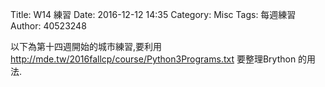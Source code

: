 Title: W14 練習
Date: 2016-12-12 14:35
Category: Misc
Tags: 每週練習
Author: 40523248

以下為第十四週開始的城市練習,要利用 <a href="http://mde.tw/2016fallcp/course/Python3Programs.txt">http://mde.tw/2016fallcp/course/Python3Programs.txt</a> 要整理Brython 的用法.
<!-- PELICAN_END_SUMMARY -->

<!-- 導入 Brython 標準程式庫 -->

<script type="text/javascript" 
    src="https://cdn.rawgit.com/brython-dev/brython/master/www/src/brython_dist.js">
</script>

<!-- 啟動 Brython -->
<script>
window.onload=function(){
brython(1);
}
</script>


<div id ="ex1"></div>
<script type="text/python3">
from browser import document as doc
container = doc['ex1']

container<="W14練習"
</script>


<div id ="ex2"></div>
<script type="text/python3">
from browser import document as doc
from browser import html
container = doc['ex2']
mystring = input("要印出什麼字串?")
mynum = input("要印幾次?")

for i in range(int(mynum)):
    #container<="W14練習-2"+html.BR()
    container<=mystring+html.BR()
</script>
